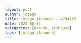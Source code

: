 ```yaml
---
layout: post
author: jotego
title: jotego.jtshouse - 42941f5
date: 2024-08-09
categories: [Arcade, jtshouse]
tags: [jotego.jtshouse]
---
```


